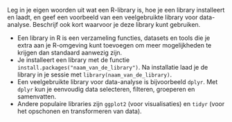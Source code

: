 Leg in je eigen woorden uit wat een R-library is, hoe je een library installeert en laadt, en geef een voorbeeld van een veelgebruikte library voor data-analyse. Beschrijf ook kort waarvoor je deze library kunt gebruiken.

- Een library in R is een verzameling functies, datasets en tools die je extra aan je R-omgeving kunt toevoegen om meer mogelijkheden te krijgen dan standaard aanwezig zijn.
- Je installeert een library met de functie `install.packages("naam_van_de_library")`. Na installatie laad je de library in je sessie met `library(naam_van_de_library)`.
- Een veelgebruikte library voor data-analyse is bijvoorbeeld `dplyr`. Met `dplyr` kun je eenvoudig data selecteren, filteren, groeperen en samenvatten.
- Andere populaire libraries zijn `ggplot2` (voor visualisaties) en `tidyr` (voor het opschonen en transformeren van data).
